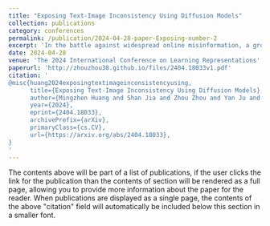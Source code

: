 ```yaml
---
title: "Exposing Text-Image Inconsistency Using Diffusion Models"
collection: publications
category: conferences
permalink: /publication/2024-04-28-paper-Exposing-number-2
excerpt: 'In the battle against widespread online misinformation, a growing problem is text-image inconsistency, where images are misleadingly paired with texts with different intent or meaning. '
date: 2024-04-28
venue: 'The 2024 International Conference on Learning Representations'
paperurl: 'http://zhouzhou38.github.io/files/2404.18033v1.pdf'
citation: '
@misc{huang2024exposingtextimageinconsistencyusing,
      title={Exposing Text-Image Inconsistency Using Diffusion Models}, 
      author={Mingzhen Huang and Shan Jia and Zhou Zhou and Yan Ju and Jialing Cai and Siwei Lyu},
      year={2024},
      eprint={2404.18033},
      archivePrefix={arXiv},
      primaryClass={cs.CV},
      url={https://arxiv.org/abs/2404.18033}, 
}
'
---
```


The contents above will be part of a list of publications, if the user clicks the link for the publication than the contents of section will be rendered as a full page, allowing you to provide more information about the paper for the reader. When publications are displayed as a single page, the contents of the above "citation" field will automatically be included below this section in a smaller font.
